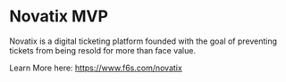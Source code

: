 # Novatix MVP

Novatix is a digital ticketing platform founded with the goal of preventing tickets from being resold for more than face value. 

Learn More here: https://www.f6s.com/novatix

